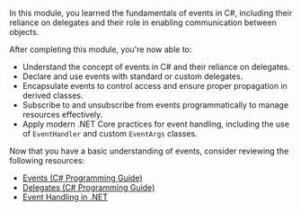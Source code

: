 In this module, you learned the fundamentals of events in C#, including their reliance on delegates and their role in enabling communication between objects.

After completing this module, you're now able to:

- Understand the concept of events in C# and their reliance on delegates.  
- Declare and use events with standard or custom delegates.  
- Encapsulate events to control access and ensure proper propagation in derived classes.  
- Subscribe to and unsubscribe from events programmatically to manage resources effectively.  
- Apply modern .NET Core practices for event handling, including the use of `EventHandler` and custom `EventArgs` classes.  

Now that you have a basic understanding of events, consider reviewing the following resources:

- [Events (C# Programming Guide)](/dotnet/csharp/programming-guide/events/)  
- [Delegates (C# Programming Guide)](/dotnet/csharp/programming-guide/delegates)  
- [Event Handling in .NET](/dotnet/standard/events/)
